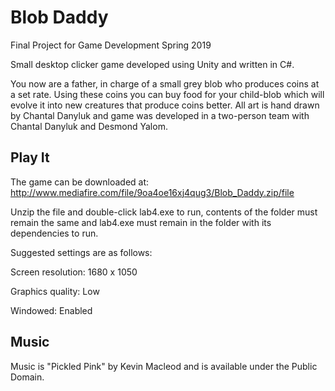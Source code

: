 # Blob Daddy
Final Project for Game Development Spring 2019

Small desktop clicker game developed using Unity and written in C#. 

You now are a father, in charge of a small grey blob who produces coins at a set rate. Using these coins you can 
buy food for your child-blob which will evolve it into new creatures that produce coins better. All art
is hand drawn by Chantal Danyluk and game was developed in a two-person team with Chantal Danyluk and Desmond Yalom. 

## Play It

The game can be downloaded at: http://www.mediafire.com/file/9oa4oe16xj4qug3/Blob_Daddy.zip/file

Unzip the file and double-click lab4.exe to run, contents of the folder must remain the same and lab4.exe must remain in the
folder with its dependencies to run.

Suggested settings are as follows:

Screen resolution: 1680 x 1050

Graphics quality: Low

Windowed: Enabled

## Music

Music is "Pickled Pink" by Kevin Macleod and is available under the Public Domain.


